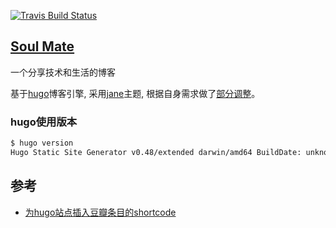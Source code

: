 [![Travis Build Status](https://travis-ci.org/crazygit/hugo-blog.svg?branch=master)](https://travis-ci.org/crazygit/hugo-blog)

## [Soul Mate](http://crazygit.wiseturtles.com/)


一个分享技术和生活的博客


基于[hugo](https://gohugo.io/)博客引擎, 采用[jane](https://github.com/xianmin/hugo-theme-jane)主题, 根据自身需求做了[部分调整](https://github.com/crazygit/hugo-theme-jane)。


### hugo使用版本

```bash
$ hugo version
Hugo Static Site Generator v0.48/extended darwin/amd64 BuildDate: unknown
```

## 参考

* [为hugo站点插入豆瓣条目的shortcode](http://www.xianmin.org/post/hugo-shortcode-douban-item/)
